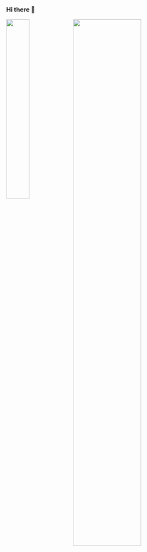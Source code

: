 ### Hi there 👋

<a href="https://github.com/anuraghazra/github-readme-stats">
<img width="35%" align="left" src="https://github-readme-stats.vercel.app/api/top-langs?username=strwilz&theme=dracula&hide=html,shell">
</a>
<a href="https://github.com/anuraghazra/github-readme-stats">
<img width="60%" align="left" src="https://github-readme-stats.vercel.app/api?username=strwilz&show_icons=true&theme=dracula&line_height=33">
</a>
